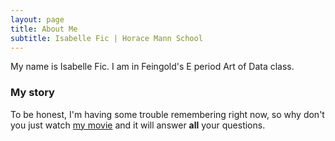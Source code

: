 ```yaml
---
layout: page
title: About Me
subtitle: Isabelle Fic | Horace Mann School
---
```


My name is Isabelle Fic. I am in Feingold's E period Art of Data class.

### My story

To be honest, I'm having some trouble remembering right now, so why don't you just watch [my movie](https://en.wikipedia.org/wiki/The_Princess_Bride_%28film%29) and it will answer **all** your questions.
